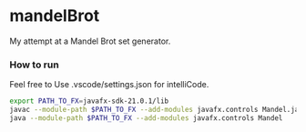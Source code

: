 # mandelBrot

My attempt at a Mandel Brot set generator.

### How to run

Feel free to Use .vscode/settings.json for intelliCode.

```bash
export PATH_TO_FX=javafx-sdk-21.0.1/lib
javac --module-path $PATH_TO_FX --add-modules javafx.controls Mandel.java
java --module-path $PATH_TO_FX --add-modules javafx.controls Mandel 
```
